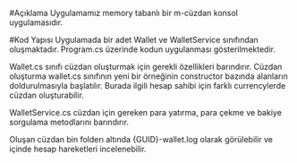 ﻿#Açıklama
Uygulamamız memory tabanlı bir m-cüzdan konsol uygulamasıdır.

#Kod Yapısı
Uygulamada bir adet Wallet ve WalletService sınıfından oluşmaktadır.
Program.cs üzerinde kodun uygulanması gösterilmektedir.

Wallet.cs sınıfı cüzdan oluşturmak için gerekli özellikleri barındırır. Cüzdan oluşturma wallet.cs sınıfının yeni bir örneğinin constructor bazında alanların
doldurulmasıyla başlatılır. Burada ilgili hesap sahibi için farklı currencylerde cüzdan oluşturabilir.

WalletService.cs cüzdan için gereken para yatırma, para çekme ve bakiye sorgulama metodlarını barındırır.

Oluşan cüzdan bin folderı altında {GUID}-wallet.log olarak görülebilir ve içinde hesap hareketleri incelenebilir.
